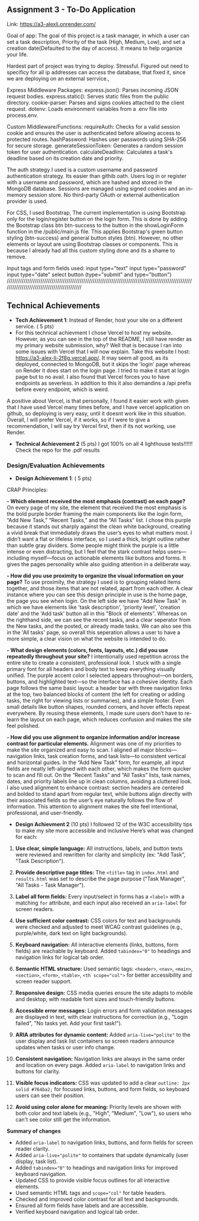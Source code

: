 ## Assignment 3 - To-Do Application

Link: https://a3-alexli.onrender.com/


Goal of app: The goal of this project is a task manager, in which a user can set a task description, Priority of the task (High, Medium, Low), and set a creation date(Defaulted to the day of access). It means to help organize your life.

Hardest part of project was trying to deploy. Stressful. Figured out need to specificy for all ip addresses can access the database, that fixed it, since we are deploying on an external serrvice.,

Express Middleware Packages:
express.json(): Parses incoming JSON request bodies.
express.static(): Serves static files from the public directory.
cookie-parser: Parses and signs cookies attached to the client request.
dotenv: Loads environment variables from a .env file into process.env.

Custom Middleware/Functions:
requireAuth: Checks for a valid session cookie and ensures the user is authenticated before allowing access to protected routes.
hashPassword: Hashes user passwords using SHA-256 for secure storage.
generateSessionToken: Generates a random session token for user authentication.
calculateDeadline: Calculates a task's deadline based on its creation date and priority.

The auth strategy I used is a custom username and password authentication strategy. Its easier than githib oath. Users log in or register with a username and password, which are hashed and stored in the MongoDB database. Sessions are managed using signed cookies and an in-memory session store. No third-party OAuth or external authentication provider is used.

For CSS, I used Bootstrap, The current implementation is using Bootstrap only for the login/register button on the login form. This is done by adding the Bootstrap class btn btn-success to the button in the showLoginForm function in the /public/main.js file. This applies Bootstrap's green button styling (btn-success) and general button styles (btn). However, no other elements or layout are using Bootstrap classes or components. This is because I already had all this custom styling done and its a shame to remove. 

Input tags and form fields used: 
input type="text"
input type="password"
input type="date"
select
button (type="submit" and type="button")
///////////////////////////////////////////////////////////////////////////////////////////////////////////////////////////////////////////

## Technical Achievements
- **Tech Achievement 1**: 
Instead of Render, host your site on a different service. ( 5 pts)
- For this technical achievment I chose Vercel to host my website. However, as you can see in the top of the README, I still have render as my primary website submission, why? Well that is because I ran into some issues with Vercel that I will now explain. Take this website I host: https://a3-alex-li-2f8g.vercel.app/. It may seem all good, as its deployed, connected to MongoDB, but it skips the 'login' page whereas on Render it does start on the login page. I tried to make it start at login page but to no avail. I also found that Vercel forces you to have endpoints as severless. In addition to this it also demandins a /api prefix before every endpoint, which is weird.

A positive about Vercel, is that personally, I found it easier work with given that I have used Vercel many times before, and I have vercel application on github, so deploying is very easy, until it doesnt work like in this situation. Overall, I will prefer Vercel, if it works, so if I were to give a recommendation, I will say try Vercel first, then if its not working, use Render. 

- **Technical Achievement 2** (5 pts)
I got 100% on all 4 lighthouse tests!!!!!! Check the repo for the .pdf results 


### Design/Evaluation Achievements
- **Design Achievement 1**: ( 5 pts)

CRAP Principles: 

**- Which element received the most emphasis (contrast) on each page?** 
On every page of my site, the element that received the most emphasis is the bold purple border framing the main components like the login form, “Add New Task,” “Recent Tasks,” and the “All Tasks” list. I chose this purple because it stands out sharply against the clean white background, creating a vivid break that immediately draws the user’s eyes to what matters most. I didn’t want a flat or lifeless interface, so I used a thick, bright outline rather than subtle gray dividers. Some people might think the purple is a little intense or even distracting, but I feel that the stark contrast helps users—including myself—focus on actionable elements like buttons and forms. It gives the pages personality while also guiding attention in a deliberate way.


**- How did you use proximity to organize the visual information on your page?** 
To use proximity, the strategy I used is to grouping related items together, and those items that are not related, apart from each other. A clear instance where you can see this design principle in use is the home page, the page you see when login. On the left side we have "Add New Task" in which we have elements like 'task description', 'priority level', 'creation date' and the 'Add task' button all in this "Block of elements". Whereas on the righthand side, we can see the recent tasks, and a clear seperator from the New tasks, and the posted, or already made tasks. We can also see this in the 'All tasks' page, so overall this seperation allows a user to have a more simple, a clear vision on what the website is intended to do.  

**- What design elements (colors, fonts, layouts, etc.) did you use repeatedly throughout your site?** 
I intentionally used repetition across the entire site to create a consistent, professional look. I stuck with a single primary font for all headers and body text to keep everything visually unified. The purple accent color I selected appears throughout—on borders, buttons, and highlighted text—so the interface has a cohesive identity. Each page follows the same basic layout: a header bar with three navigation links at the top, two balanced blocks of content (the left for creating or adding tasks, the right for viewing lists or summaries), and a simple footer. Even small details like button shapes, rounded corners, and hover effects repeat everywhere. By reusing these elements, I made sure users don’t have to re-learn the layout on each page, which reduces confusion and makes the site feel polished.

**- How did you use alignment to organize information and/or increase contrast for particular elements.** 
Alignment was one of my priorities to make the site organized and easy to scan. I aligned all major blocks—navigation links, task creation forms, and task lists—to consistent vertical and horizontal guides. In the “Add New Task” form, for example, all input fields are neatly left-aligned with each other, which makes the form quicker to scan and fill out. On the “Recent Tasks” and “All Tasks” lists, task names, dates, and priority labels line up in clean columns, avoiding a cluttered look. I also used alignment to enhance contrast: section headers are centered and bolded to stand apart from regular text, while buttons align directly with their associated fields so the user’s eye naturally follows the flow of information. This attention to alignment makes the site feel intentional, professional, and user-friendly. 


- **Design Achievment 2** (10 pts)
I followed 12 of the W3C accessibility tips to make my site more accessible and inclusive Here’s what was changed for each:

1. **Use clear, simple language:**
   All instructions, labels, and button texts were reviewed and rewritten for clarity and simplicity (ex: "Add Task", "Task Description").

2. **Provide descriptive page titles:**
   The `<title>` tag in `index.html` and `results.html` was set to describe the page purpose ("Task Manager", "All Tasks - Task Manager").

3. **Label all form fields:**
   Every input/select in forms has a `<label>` with a matching `for` attribute, and each input also received an `aria-label` for screen readers.

4. **Use sufficient color contrast:**
   CSS colors for text and backgrounds were checked and adjusted to meet WCAG contrast guidelines (e.g., purple/white, dark text on light backgrounds).

5. **Keyboard navigation:**
   All interactive elements (links, buttons, form fields) are reachable by keyboard. Added `tabindex="0"` to headings and navigation links for logical tab order.

6. **Semantic HTML structure:**
   Used semantic tags: `<header>`, `<nav>`, `<main>`, `<section>`, `<form>`, `<table>`, `<th scope="col">` for better accessibility and screen reader support.

7. **Responsive design:**
   CSS media queries ensure the site adapts to mobile and desktop, with readable font sizes and touch-friendly buttons.

8. **Accessible error messages:**
   Login errors and form validation messages are displayed in text, with clear instructions for correction (e.g., "Login failed", "No tasks yet. Add your first task!").

9. **ARIA attributes for dynamic content:**
   Added `aria-live="polite"` to the user display and task list containers so screen readers announce updates when tasks or user info change.

10. **Consistent navigation:**
	Navigation links are always in the same order and location on every page. Added `aria-label` to navigation links and buttons for clarity.

11. **Visible focus indicators:**
	CSS was updated to add a clear `outline: 2px solid #764ba2;` for focused links, buttons, and form fields, so keyboard users can see their position.

12. **Avoid using color alone for meaning:**
	Priority levels are shown with both color and text labels (e.g., "High", "Medium", "Low"), so users who can't see color still get the information.

**Summary of changes**
- Added `aria-label` to navigation links, buttons, and form fields for screen reader clarity.
- Added `aria-live="polite"` to containers that update dynamically (user display, task list).
- Added `tabindex="0"` to headings and navigation links for improved keyboard navigation.
- Updated CSS to provide visible focus outlines for all interactive elements.
- Used semantic HTML tags and `scope="col"` for table headers.
- Checked and improved color contrast for all text and backgrounds.
- Ensured all form fields have labels and are accessible.
- Verified keyboard navigation and logical tab order.